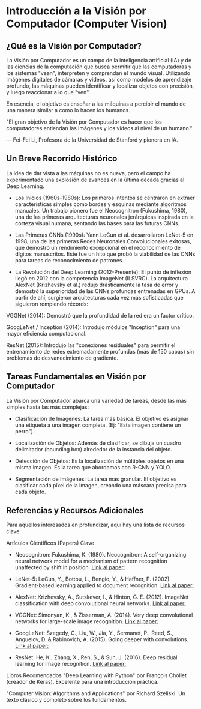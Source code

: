 # Introducción a la Visión por Computador (Computer Vision)

## ¿Qué es la Visión por Computador?

La Visión por Computador es un campo de la inteligencia artificial (IA) y de las ciencias de la computación que busca permitir que las computadoras y los sistemas "vean", interpreten y comprendan el mundo visual. Utilizando imágenes digitales de cámaras y videos, así como modelos de aprendizaje profundo, las máquinas pueden identificar y localizar objetos con precisión, y luego reaccionar a lo que "ven".

En esencia, el objetivo es enseñar a las máquinas a percibir el mundo de una manera similar a como lo hacen los humanos.

"El gran objetivo de la Visión por Computador es hacer que los computadores entiendan las imágenes y los videos al nivel de un humano."

— Fei-Fei Li, Profesora de la Universidad de Stanford y pionera en IA.

## Un Breve Recorrido Histórico

La idea de dar vista a las máquinas no es nueva, pero el campo ha experimentado una explosión de avances en la última década gracias al Deep Learning.

+ Los Inicios (1960s-1980s): Los primeros intentos se centraron en extraer características simples como bordes y esquinas mediante algoritmos manuales. Un trabajo pionero fue el Neocognitron (Fukushima, 1980), una de las primeras arquitecturas neuronales jerárquicas inspirada en la corteza visual humana, sentando las bases para las futuras CNNs.

+ Las Primeras CNNs (1990s): Yann LeCun et al. desarrollaron LeNet-5 en 1998, una de las primeras Redes Neuronales Convolucionales exitosas, que demostró un rendimiento excepcional en el reconocimiento de dígitos manuscritos. Este fue un hito que probó la viabilidad de las CNNs para tareas de reconocimiento de patrones.

+ La Revolución del Deep Learning (2012-Presente): El punto de inflexión llegó en 2012 con la competencia ImageNet (ILSVRC). La arquitectura AlexNet (Krizhevsky et al.) redujo drásticamente la tasa de error y demostró la superioridad de las CNNs profundas entrenadas en GPUs. A partir de ahí, surgieron arquitecturas cada vez más sofisticadas que siguieron rompiendo récords:

VGGNet (2014): Demostró que la profundidad de la red era un factor crítico.

GoogLeNet / Inception (2014): Introdujo módulos "Inception" para una mayor eficiencia computacional.

ResNet (2015): Introdujo las "conexiones residuales" para permitir el entrenamiento de redes extremadamente profundas (más de 150 capas) sin problemas de desvanecimiento de gradiente.

## Tareas Fundamentales en Visión por Computador

La Visión por Computador abarca una variedad de tareas, desde las más simples hasta las más complejas:

+ Clasificación de Imágenes: La tarea más básica. El objetivo es asignar una etiqueta a una imagen completa. (Ej: "Esta imagen contiene un perro").

+ Localización de Objetos: Además de clasificar, se dibuja un cuadro delimitador (bounding box) alrededor de la instancia del objeto.

+ Detección de Objetos: Es la localización de múltiples objetos en una misma imagen. Es la tarea que abordamos con R-CNN y YOLO.

+ Segmentación de Imágenes: La tarea más granular. El objetivo es clasificar cada píxel de la imagen, creando una máscara precisa para cada objeto.

## Referencias y Recursos Adicionales

Para aquellos interesados en profundizar, aquí hay una lista de recursos clave.

Artículos Científicos (Papers) Clave

+ Neocognitron: Fukushima, K. (1980). Neocognitron: A self-organizing neural network model for a mechanism of pattern recognition unaffected by shift in position. [Link al paper:](https://www.cs.princeton.edu/courses/archive/spr08/cos598B/Readings/Fukushima1980.pdf)

+ LeNet-5: LeCun, Y., Bottou, L., Bengio, Y., & Haffner, P. (2002). Gradient-based learning applied to document recognition. [Link al paper:](https://hal.science/hal-03926082/document)

+ AlexNet: Krizhevsky, A., Sutskever, I., & Hinton, G. E. (2012). ImageNet classification with deep convolutional neural networks. [Link al paper:](https://proceedings.neurips.cc/paper/2012/file/c399862d3b9d6b76c8436e924a68c45b-Paper.pdf)

+ VGGNet: Simonyan, K., & Zisserman, A. (2014). Very deep convolutional networks for large-scale image recognition. [Link al paper:](https://arxiv.org/pdf/1409.1556)

+ GoogLeNet: Szegedy, C., Liu, W., Jia, Y., Sermanet, P., Reed, S., Anguelov, D. & Rabinovich, A. (2015). Going deeper with convolutions. [Link al paper:](https://www.cv-foundation.org/openaccess/content_cvpr_2015/papers/Szegedy_Going_Deeper_With_2015_CVPR_paper.pdf)

+ ResNet: He, K., Zhang, X., Ren, S., & Sun, J. (2016). Deep residual learning for image recognition. [Link al paper:](https://openaccess.thecvf.com/content_cvpr_2016/papers/He_Deep_Residual_Learning_CVPR_2016_paper.pdf)

Libros Recomendados
"Deep Learning with Python" por François Chollet (creador de Keras). Excelente para una introducción práctica.

"Computer Vision: Algorithms and Applications" por Richard Szeliski. Un texto clásico y completo sobre los fundamentos.